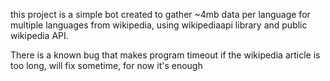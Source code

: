 this project is a simple bot created to gather ~4mb data per language for multiple languages from wikipedia, using wikipediaapi library and public wikipedia API. 

There is a known bug that makes program timeout if the wikipedia article is too long, will fix sometime, for now it's enough


